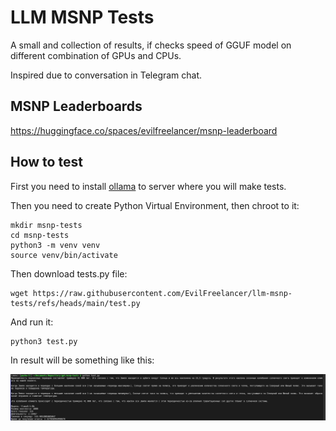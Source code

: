 # LLM MSNP Tests

A small and collection of results, if checks speed of GGUF model on different combination of GPUs and CPUs.  

Inspired due to conversation in Telegram chat.  

## MSNP Leaderboards

https://huggingface.co/spaces/evilfreelancer/msnp-leaderboard

## How to test

First you need to install [ollama](https://ollama.com/download) to server where you will make tests.

Then you need to create Python Virtual Environment, then chroot to it:

```shell
mkdir msnp-tests
cd msnp-tests
python3 -m venv venv
source venv/bin/activate
```

Then download tests.py file:

```shell
wget https://raw.githubusercontent.com/EvilFreelancer/llm-msnp-tests/refs/heads/main/test.py
```

And run it:

```shell
python3 test.py 
```

In result will be something like this:

![examples](./assets/example.png)
